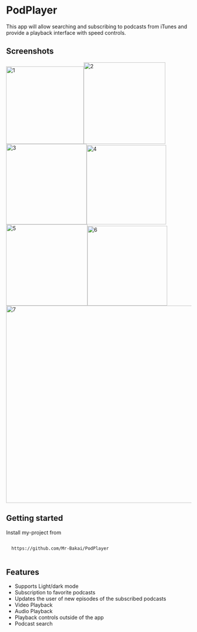 
# PodPlayer

This app will allow searching and subscribing to podcasts from iTunes and provide a playback interface with speed controls.


## Screenshots

<img width="211" alt="1" src="https://user-images.githubusercontent.com/70475447/127272363-ad788823-d7ff-4445-86d9-9689b07c6e35.png"><img width="222" alt="2" src="https://user-images.githubusercontent.com/70475447/127272851-d2fc8926-1c90-463a-bfa7-e4aabf0ca0f8.png"><img width="219" alt="3" src="https://user-images.githubusercontent.com/70475447/127272845-bafadb60-bcd0-458a-9780-adb43f0592bf.png"><img width="216" alt="4" src="https://user-images.githubusercontent.com/70475447/127272831-027bad81-a7b6-41b6-b87a-a15cb0cb942a.png"><img width="221" alt="5" src="https://user-images.githubusercontent.com/70475447/127272836-a0324073-7d73-459e-a1a8-b04c30618167.png"><img width="217" alt="6" src="https://user-images.githubusercontent.com/70475447/127272849-8b4e9ad3-a8a5-4820-bfd8-123de088422f.png"><img width="537" alt="7" src="https://user-images.githubusercontent.com/70475447/127273587-758856a6-d9ce-414b-9ba3-a14b4039ce60.png">

## Getting started

Install my-project from

```bash

  https://github.com/Mr-Bakai/PodPlayer
  

```


## Features

- Supports Light/dark mode
- Subscription  to favorite podcasts
- Updates the user of new episodes of the subscribed podcasts
- Video Playback
- Audio Playback
- Playback controls outside of the app
- Podcast search 
    
  
